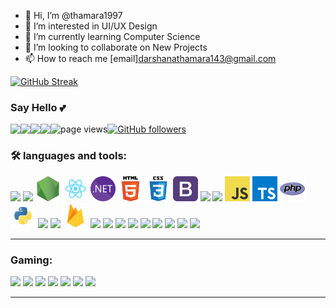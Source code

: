 - 👋 Hi, I’m @thamara1997
- 👀 I’m interested in UI/UX Design
- 🌱 I’m currently learning Computer Science
- 💞️ I’m looking to collaborate on New Projects
- 📫 How to reach me [email]darshanathamara143@gmail.com

[![GitHub Streak](http://github-readme-streak-stats.herokuapp.com?user=thamara1997&theme=blue-green)](https://git.io/streak-stats)

<!---
thamara1997/thamara1997 is a ✨ special ✨ repository because its `README.md` (this file) appears on your GitHub profile.
You can click the Preview link to take a look at your changes.
--->

### Say Hello 💕
<a href="https://twitter.com/Darshana1997" target="_blank">
  <img align="left" src="https://img.shields.io/badge/twitter-%231DA1F2.svg?&style=for-the-badge&logo=twitter&logoColor=white" height=25>
</a> 
<a href="https://www.linkedin.com/in/darshana-thamara-ba123023b/" target="_blank">
  <img align="left" src="https://img.shields.io/badge/linkedin-%230077B5.svg?&style=for-the-badge&logo=linkedin&logoColor=white" height=25>
</a> 
<a href="https://www.facebook.com/darshana.thamara/" target="_blank">
  <img align="left" src="https://img.shields.io/badge/Facebook-%231877F2.svg?&style=for-the-badge&logo=facebook&logoColor=white" height=25>
</a> 
<a href="https://www.instagram.com/darshanathamara97/" target="_blank">
  <img align="left" src="https://img.shields.io/badge/Instagram-%23E4405F.svg?&style=for-the-badge&logo=instagramk&logoColor=white" height=25>
</a> 

<a href="https://github.com/thamara1997" target="_blank">
  <img align="left" src="https://komarev.com/ghpvc/?username=Viranga-pasi" alt="page views" />
</a>
<a href="https://github.com/thamara1997?tab=followers" target="_blank">
  <img alt="GitHub followers" src="https://img.shields.io/github/followers/Viranga-pasi?color=green&logo=github">
</a>

### 🛠️ languages and tools:

<p>
<img height="40" src="https://1000logos.net/wp-content/uploads/2020/09/Java-Logo.png">
<img height="40" src="https://upload.wikimedia.org/wikipedia/commons/thumb/1/18/C_Programming_Language.svg/1200px-C_Programming_Language.svg.png">
<img height="40" src="https://raw.githubusercontent.com/github/explore/80688e429a7d4ef2fca1e82350fe8e3517d3494d/topics/nodejs/nodejs.png">
<img height="40" src="https://raw.githubusercontent.com/github/explore/80688e429a7d4ef2fca1e82350fe8e3517d3494d/topics/react/react.png">
<img height="40" src="https://raw.githubusercontent.com/github/explore/93d8a67084f94b2a444e510199a6e7622e5b09a3/topics/dotnet/dotnet.png">
<img height="40" src="https://raw.githubusercontent.com/github/explore/80688e429a7d4ef2fca1e82350fe8e3517d3494d/topics/html/html.png">
<img height="40" src="https://raw.githubusercontent.com/github/explore/80688e429a7d4ef2fca1e82350fe8e3517d3494d/topics/css/css.png">
<img height="40" src="https://raw.githubusercontent.com/github/explore/80688e429a7d4ef2fca1e82350fe8e3517d3494d/topics/bootstrap/bootstrap.png">
<img height="40" src="https://seeklogo.com/images/T/tailwind-css-logo-5AD4175897-seeklogo.com.png">
<img height="40" src="https://upload.wikimedia.org/wikipedia/commons/thumb/9/93/Wordpress_Blue_logo.png/1200px-Wordpress_Blue_logo.png">
<img height="40" src="https://raw.githubusercontent.com/github/explore/80688e429a7d4ef2fca1e82350fe8e3517d3494d/topics/javascript/javascript.png">
<img height="40" src="https://raw.githubusercontent.com/github/explore/80688e429a7d4ef2fca1e82350fe8e3517d3494d/topics/typescript/typescript.png">
<img height="40" src="https://raw.githubusercontent.com/github/explore/80688e429a7d4ef2fca1e82350fe8e3517d3494d/topics/php/php.png"><br>
<img height="40" src="https://raw.githubusercontent.com/github/explore/80688e429a7d4ef2fca1e82350fe8e3517d3494d/topics/python/python.png">
<img height="40" src="https://download.logo.wine/logo/MySQL/MySQL-Logo.wine.png">
<img height="40" src="https://cdn.iconscout.com/icon/free/png-512/mongodb-2-1175137.png">
<img height="40" src="https://raw.githubusercontent.com/github/explore/80688e429a7d4ef2fca1e82350fe8e3517d3494d/topics/firebase/firebase.png">
<img height="40" src="https://git-scm.com/images/logos/downloads/Git-Icon-1788C.png">
<img height="40" src="https://cdn.freebiesupply.com/logos/large/2x/netlify-logo-png-transparent.png">
<img height="40" src="https://user-images.githubusercontent.com/58588952/132095762-faa1a92a-aa47-4573-b628-f64a9baf1ed0.png">
<img height="40" src="https://seeklogo.com/images/V/visual-studio-code-logo-449D71944F-seeklogo.com.png">
<img height="40" src="https://cdn.freebiesupply.com/logos/large/2x/eclipse-11-logo-png-transparent.png">
  
  
<img height="40" src="https://logos-world.net/wp-content/uploads/2020/11/Adobe-Photoshop-Logo.png">
<img height="40" src="https://upload.wikimedia.org/wikipedia/commons/thumb/c/cb/Adobe_After_Effects_CC_icon.svg/1200px-Adobe_After_Effects_CC_icon.svg.png">
<img height="40" src="https://media.macosicons.com/parse/files/macOSicons/10f4c00360dab77cd694320612498303_low_res_1621923665824.png">
<img height="40" src="https://upload.wikimedia.org/wikipedia/commons/thumb/0/0c/Microsoft_Office_logo_%282013%E2%80%932019%29.svg/1728px-Microsoft_Office_logo_%282013%E2%80%932019%29.svg.png">

</p>

<hr>

### Gaming:
<div display="flex">
  <img src="https://img.shields.io/badge/Steam-%23000000.svg?&style=for-the-badge&logo=steam&logoColor=white" />
  <img src="https://img.shields.io/badge/epic%20games%20-%23000000.svg?&style=for-the-badge&logo=epic%20games&logoColor=white"/>
  <img src="https://img.shields.io/badge/Valorant-%23000000.svg?&style=for-the-badge" />
  <img src="https://img.shields.io/badge/GTA5-%23000000.svg?&style=for-the-badge" />
  <img src="https://img.shields.io/badge/Call%20Of%20Duty%20WARZONE-%23000000.svg?&style=for-the-badge" />
  <img src="https://img.shields.io/badge/PUBG-%23000000.svg?&style=for-the-badge" />
  <img src="https://img.shields.io/badge/counter%20strike-%23000000.svg?&style=for-the-badge&logo=counter-strike" />
</div>
<hr>
